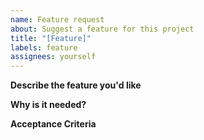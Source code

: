 ```yaml
---
name: Feature request
about: Suggest a feature for this project
title: "[Feature]"
labels: feature
assignees: yourself
---
```


**Describe the feature you'd like**

**Why is it needed?**

**Acceptance Criteria**
